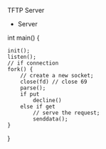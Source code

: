 TFTP Server


- Server

int main() {

    init();
    listen();
    // if connection
    fork() {
        // create a new socket;
        close(fd) // close 69
        parse();
        if put
            decline()
        else if get
            // serve the request;
            senddata();
    }
}